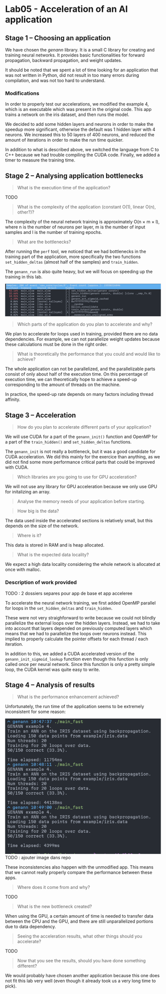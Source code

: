 # Lab05 - Acceleration of an AI application

## Stage 1 – Choosing an application

We have chosen the *genann* library. It is a small C library for creating and training neural networks. It provides basic functionalities for forward propagation, backward propagation, and weight updates.

It should be noted that we spent a lot of time looking for an application that was not written in Python, did not result in too many errors during compilation, and was not too hard to understand.

### Modifications

In order to properly test our accelerations, we modified the example 4, which
is an executable which was present in the original code. This app trains a network
on the iris dataset, and then runs the model.

We decided to add some hidden layers and neurons in order to make the speedup
more significant, otherwise the default was 1 hidden layer with 4 neurons.
We increased this to 50 layers of 400 neurons, and reduced the amount of iterations
in order to make the run time quicker.

In addition to what is described above, we switched the language from C to C++
because we had trouble compiling the CUDA code. Finally, we added a timer
to measure the training time.

## Stage 2 – Analysing application bottlenecks

> What is the execution time of the application?

TODO

> What is the complexity of the application (constant O(1), linear O(n), other?)?

The complexity of the neural network training is approximately O(n × m × l), where n is the number of neurons per layer, m is the number of input samples and l is the number of training epochs.

> What are the bottlenecks?

After running the `perf` tool, we noticed that we had bottlenecks in
the training part of the application, more specifically the two functions
`set_hidden_deltas` (almost half of the samples) and `train_hidden`.

The `genann_run` is also quite heavy, but we will focus on speeding up the
training in this lab.

![hotspots](./slow_perf.png)

> Which parts of the application do you plan to accelerate and why?

We plan to accelerate for loops used in training, provided there are no data dependencies. For example, we can not parallelize weight updates because these calculations must be done in the right order.

> What is theoretically the performance that you could and would like to achieve?

The whole application can not be parallelized, and the parallelizable parts consist
of only about half of the execution time. On this percentage of execution time,
we can theoretically hope to achieve a speed-up corresponding to the amount of threads on the machine.

In practice, the speed-up rate depends on many factors including thread affinity.

## Stage 3 – Acceleration

> How do you plan to accelerate different parts of your application?

We will use CUDA for a part of the `genann_init()` function and OpenMP for a part of the `train_hidden()` and `set_hidden_deltas` functions.

The `genann_init` is not really a bottleneck, but it was a good candidate for CUDA
acceleration. We did this mainly for the exercice than anything, as we did not
find some more performance critical parts that could be improved with CUDA.

> Which libraries are you going to use for GPU acceleration?

We will not use any library for GPU acceleration because we only use GPU for initalizing an array.

> Analyse the memory needs of your application before starting.

> How big is the data?

The data used inside the accelerated sections is relatively small, but this
depends on the size of the network.

> Where is it?

This data is stored in RAM and is heap allocated.

> What is the expected data locality?

We expect a high data locality considering the whole network is allocated at once
with malloc.

### Description of work provided

TODO : 2 dossiers separes pour app de base et app acceleree

To accelerate the neural network training, we first added OpenMP parallel for loops
in the `set_hidden_deltas` and `train_hidden`.

These were not very straighforward to write because we could not blindly parallelize
the external loops over the hidden layers. Instead, we had to take into account
that layers depended on previously computed layers which means that we
had to parallelize the loops over neurons instead. This implied to properly
calculate the pointer offsets for each thread / each iteration.

In addition to this, we added a CUDA accelerated version of the `genann_init_sigmoid_lookup`
function even though this function is only called once per neural network.
Since this function is only a pretty simple loop, the CUDA kernel was quite easy
to write.

## Stage 4 – Analysis of results

> What is the performance enhancement achieved?

Unfortunately, the run time of the application seems to be extremely inconsistent
for some reason:

![inconsistencies](./inconsistencies.png) TODO : ajouter image dans repo

These inconsistencies also happen with the unmodified app.
This means that we cannot really properly compare the performance between
these apps.

> Where does it come from and why?

TODO

> What is the new bottleneck created?

When using the GPU, a certain amount of time is needed to transfer data between the CPU and the GPU, and there are still unparallelized portions due to data dependency.

> Seeing the acceleration results, what other things should you accelerate?

TODO

> Now that you see the results, should you have done something different?

We would probably have chosen another application because this one does not fit
this lab very well (even though it already took us a very long time to pick).
